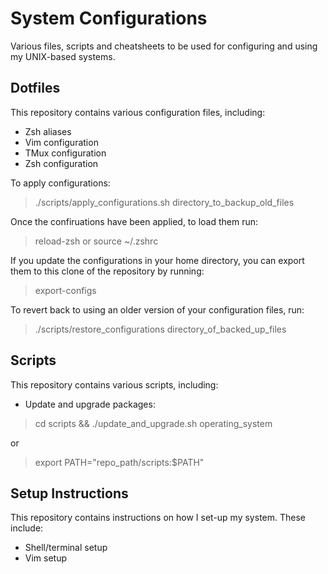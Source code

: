 # System Configurations
Various files, scripts and cheatsheets to be used for configuring and using my UNIX-based systems.

## Dotfiles
This repository contains various configuration files, including:
- Zsh aliases
- Vim configuration
- TMux configuration
- Zsh configuration

To apply configurations:
> ./scripts/apply_configurations.sh directory_to_backup_old_files

Once the confiruations have been applied, to load them run:
> reload-zsh
or
> source ~/.zshrc

If you update the configurations in your home directory, you can export them to this clone of the repository by running:
> export-configs

To revert back to using an older version of your configuration files, run:
> ./scripts/restore_configurations directory_of_backed_up_files 

## Scripts
This repository contains various scripts, including:
- Update and upgrade packages:
> cd scripts && ./update_and_upgrade.sh operating_system

or

> export PATH="repo_path/scripts:$PATH" 

## Setup Instructions
This repository contains instructions on how I set-up my system. These include:
- Shell/terminal setup
- Vim setup
